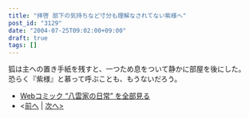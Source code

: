 ```yaml
---
title: "拝啓 部下の気持ちなど寸分も理解なされてない紫様へ"
post_id: "3129"
date: "2004-07-25T09:02:00+09:00"
draft: true
tags: []
---
```


狐は主への置き手紙を残すと、一つため息をついて静かに部屋を後にした。  
恐らく『紫様』と慕って呼ぶことも、もうないだろう。

* [Webコミック “八雲家の日常” を全部見る](/tag/yakumo-family?order=ASC)
* <[前へ](/3128) | [次へ>](/3131)
